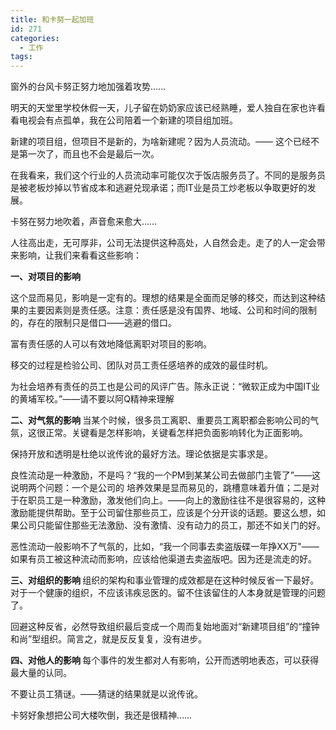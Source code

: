 ```yaml
---
title: 和卡努一起加班
id: 271
categories:
  - 工作
tags:
---
```


窗外的台风卡努正努力地加强着攻势……

明天的天堂里学校休假一天，儿子留在奶奶家应该已经熟睡，爱人独自在家也许看看电视会有点孤单，我在公司陪着一个新建的项目组加班。

新建的项目组，但项目不是新的，为啥新建呢？因为人员流动。——  这个已经不是第一次了，而且也不会是最后一次。

在我看来，我们这个行业的人员流动率可能仅次于饭店服务员了。不同的是服务员是被老板炒掉以节省成本和逃避兑现承诺；而IT业是员工炒老板以争取更好的发展。

卡努在努力地吹着，声音愈来愈大……

人往高出走，无可厚非，公司无法提供这种高处，人自然会走。走了的人一定会带来影响，让我们来看看这些影响：

<span class="Apple-style-span" style="font-weight:bold;">一、对项目的影响</span>

这个显而易见，影响是一定有的。理想的结果是全面而足够的移交，而达到这种结果的主要因素则是责任感。注意：责任感是没有国界、地域、公司和时间的限制的，存在的限制只是借口——逃避的借口。

富有责任感的人可以有效地降低离职对项目的影响。

移交的过程是检验公司、团队对员工责任感培养的成效的最佳时机。

为社会培养有责任的员工也是公司的风评广告。陈永正说：“微软正成为中国IT业的黄埔军校。”——请不要以阿Q精神来理解

<span class="Apple-style-span" style="font-weight:bold;">二、对气氛的影响
</span>
当某个时候，很多员工离职、重要员工离职都会影响公司的气氛，这很正常。关键看是怎样影响，关键看怎样把负面影响转化为正面影响。

保持开放和透明是杜绝以讹传讹的最好方法。理论依据是实事求是。

良性流动是一种激励，不是吗？“我的一个PM到某某公司去做部门主管了”——这说明两个问题：一个是公司的  培养效果是显而易见的，跳槽意味着升值；二是对于在职员工是一种激励，激发他们向上。——向上的激励往往不是很容易的，这种激励能提供帮助。至于公司留住那些员工，应该是个分开谈的话题。要这么想，如果公司只能留住那些无法激励、没有激情、没有动力的员工，那还不如关门的好。

恶性流动一般影响不了气氛的，比如，“我一个同事去卖盗版碟一年挣XX万"——如果有员工被这种流动而影响，应该给他渠道去卖盗版吧。因为还是流走的好。

<span class="Apple-style-span" style="font-weight:bold;">三、对组织的影响
</span>
组织的架构和事业管理的成效都是在这种时候反省一下最好。对于一个健康的组织，不应该讳疾忌医的。留不住该留住的人本身就是管理的问题了。

回避这种反省，必然导致组织最后变成一个周而复始地面对“新建项目组”的“撞钟和尚”型组织。简言之，就是反反复复，没有进步。

<span class="Apple-style-span" style="font-weight:bold;">四、对他人的影响
</span>
每个事件的发生都对人有影响，公开而透明地表态，可以获得最大量的认同。

不要让员工猜谜。——猜谜的结果就是以讹传讹。

卡努好象想把公司大楼吹倒，我还是很精神……